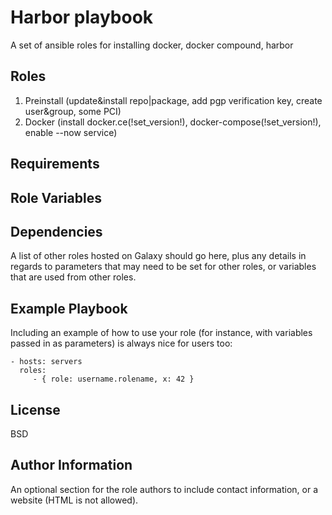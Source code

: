 Harbor playbook
=========

А set of ansible roles for installing docker, docker compound, harbor

Roles 
--------------
1) Preinstall (update&install  repo|package, add pgp verification key, create user&group, some PCI)
2) Docker (install docker.ce(!set_version!), docker-compose(!set_version!), enable --now service)


Requirements
------------


Role Variables
--------------


Dependencies
------------

A list of other roles hosted on Galaxy should go here, plus any details in regards to parameters that may need to be set for other roles, or variables that are used from other roles.

Example Playbook
----------------

Including an example of how to use your role (for instance, with variables passed in as parameters) is always nice for users too:

    - hosts: servers
      roles:
         - { role: username.rolename, x: 42 }

License
-------

BSD

Author Information
------------------

An optional section for the role authors to include contact information, or a website (HTML is not allowed).
